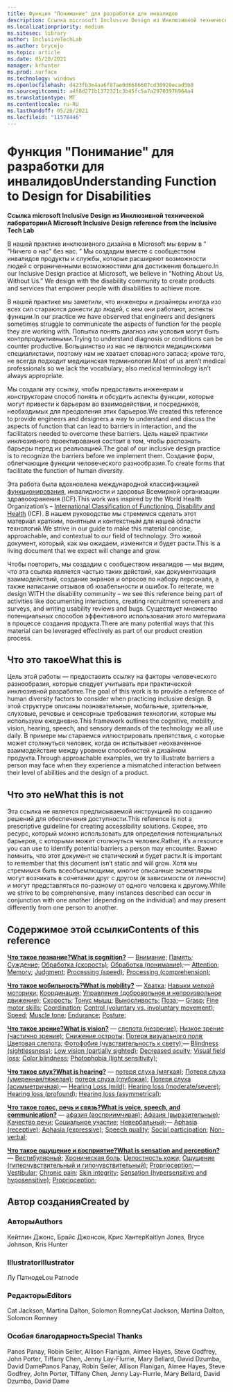 ```yaml
---
title: Функция "Понимание" для разработки для инвалидов
description: Ссылка microsoft Inclusive Design из Инклюзивной технической лаборатории
ms.localizationpriority: medium
ms.sitesec: library
author: InclusiveTechLab
ms.author: brycejo
ms.topic: article
ms.date: 05/20/2021
manager: krhunter
ms.prod: surface
ms.technology: windows
ms.openlocfilehash: d423fb3e4aa6f87ae0d6686607cd30920ecad5b8
ms.sourcegitcommit: a4f8d271b1372321c3b45fc5a7a29703976964a4
ms.translationtype: MT
ms.contentlocale: ru-RU
ms.lasthandoff: 05/20/2021
ms.locfileid: "11578446"
---
```

# <a name="understanding-function-to-design-for-disabilities"></a><span data-ttu-id="aa510-103">Функция "Понимание" для разработки для инвалидов</span><span class="sxs-lookup"><span data-stu-id="aa510-103">Understanding Function to Design for Disabilities</span></span>
**<span data-ttu-id="aa510-104">Ссылка microsoft Inclusive Design из Инклюзивной технической лаборатории</span><span class="sxs-lookup"><span data-stu-id="aa510-104">A Microsoft Inclusive Design reference from the Inclusive Tech Lab</span></span>**

<span data-ttu-id="aa510-105">В нашей практике инклюзивного дизайна в Microsoft мы верим в &ldquo; "Ничего о нас" без нас. &rdquo; Мы создадим вместе с сообществом инвалидов продукты и службы, которые расширяют возможности людей с ограниченными возможностями для достижения большего.</span><span class="sxs-lookup"><span data-stu-id="aa510-105">In our Inclusive Design practice at Microsoft, we believe in &ldquo;Nothing About Us, Without Us.&rdquo; We design with the disability community to create products and services that empower people with disabilities to achieve more.</span></span> 

<span data-ttu-id="aa510-106">В нашей практике мы заметили, что инженеры и дизайнеры иногда изо всех сил стараются донести до людей, с кем они работают, аспекты функции.</span><span class="sxs-lookup"><span data-stu-id="aa510-106">In our practice we have observed that engineers and designers sometimes struggle to communicate the aspects of function for the people they are working with.</span></span> <span data-ttu-id="aa510-107">Попытка понять диагноз или условия могут быть контрпродуктивными.</span><span class="sxs-lookup"><span data-stu-id="aa510-107">Trying to understand diagnosis or conditions can be counter productive.</span></span> <span data-ttu-id="aa510-108">Большинство из нас не являются медицинскими специалистами, поэтому нам не хватает словарного запаса; кроме того, не всегда подходит медицинская терминология.</span><span class="sxs-lookup"><span data-stu-id="aa510-108">Most of us aren’t medical professionals so we lack the vocabulary; also medical terminology isn’t always appropriate.</span></span>

<span data-ttu-id="aa510-109">Мы создали эту ссылку, чтобы предоставить инженерам и конструкторам способ понять и обсудить аспекты функции, которые могут привести к барьерам во взаимодействии, и посредников, необходимых для преодоления этих барьеров.</span><span class="sxs-lookup"><span data-stu-id="aa510-109">We created this reference to provide engineers and designers a way to understand and discuss the aspects of function that can lead to barriers in interaction, and the facilitators needed to overcome these barriers.</span></span> <span data-ttu-id="aa510-110">Цель нашей практики инклюзивного проектирования состоит в том, чтобы распознать барьеры перед их реализацией.</span><span class="sxs-lookup"><span data-stu-id="aa510-110">The goal of our inclusive design practice is to recognize the barriers before we implement them.</span></span> <span data-ttu-id="aa510-111">Создание форм, облегчающие функции человеческого разнообразия.</span><span class="sxs-lookup"><span data-stu-id="aa510-111">To create forms that facilitate the function of human diversity.</span></span>

<span data-ttu-id="aa510-112">Эта работа была вдохновлена международной классификацией [функционирования,](https://www.who.int/standards/classifications/international-classification-of-functioning-disability-and-health) инвалидности и здоровья Всемирной организации здравоохранения (ICF).</span><span class="sxs-lookup"><span data-stu-id="aa510-112">This work was inspired by the World Health Organization’s – [International Classification of Functioning, Disability and Health](https://www.who.int/standards/classifications/international-classification-of-functioning-disability-and-health) (ICF).</span></span> <span data-ttu-id="aa510-113">В нашем руководстве мы стремимся сделать этот материал кратким, понятным и контекстным для нашей области технологий.</span><span class="sxs-lookup"><span data-stu-id="aa510-113">We strive in our guide to make this material concise, approachable, and contextual to our field of technology.</span></span> <span data-ttu-id="aa510-114">Это живой документ, который, как мы ожидаем, изменится и будет расти.</span><span class="sxs-lookup"><span data-stu-id="aa510-114">This is a living document that we expect will change and grow.</span></span>

<span data-ttu-id="aa510-115">Чтобы повторить, мы создадим с сообществом инвалидов — мы видим, что эта ссылка является частью таких действий, как документизация взаимодействий, создание экранов и опросов по набору персонала, а также написание отзывов об юзабельности и ошибок.</span><span class="sxs-lookup"><span data-stu-id="aa510-115">To reiterate, we design WITH the disability community – we see this reference being part of activities like documenting interactions, creating recruitment screeners and surveys, and writing usability reviews and bugs.</span></span> <span data-ttu-id="aa510-116">Существует множество потенциальных способов эффективного использования этого материала в процессе создания продукта.</span><span class="sxs-lookup"><span data-stu-id="aa510-116">There are many potential ways that this material can be leveraged effectively as part of our product creation process.</span></span>

## <a name="what-this-is"></a><span data-ttu-id="aa510-117">Что это такое</span><span class="sxs-lookup"><span data-stu-id="aa510-117">What this is</span></span>

<span data-ttu-id="aa510-118">Цель этой работы — предоставить ссылку на факторы человеческого разнообразия, которые следует учитывать при практической инклюзивной разработке.</span><span class="sxs-lookup"><span data-stu-id="aa510-118">The goal of this work is to provide a reference of human diversity factors to consider when practicing inclusive design.</span></span> <span data-ttu-id="aa510-119">В этой структуре описаны познавательные, мобильные, зрительные, слуховые, речовые и сенсорные требования технологии, которые мы используем ежедневно.</span><span class="sxs-lookup"><span data-stu-id="aa510-119">This framework outlines the cognitive, mobility, vision, hearing, speech, and sensory demands of the technology we all use daily.</span></span> <span data-ttu-id="aa510-120">В примере мы стараемся иллюстрировать препятствия, с которые может столкнуться человек, когда он испытывает неохваченное взаимодействие между уровнем способностей и дизайном продукта.</span><span class="sxs-lookup"><span data-stu-id="aa510-120">Through approachable examples, we try to illustrate barriers a person may face when they experience a mismatched interaction between their level of abilities and the design of a product.</span></span>

## <a name="what-this-is-not"></a><span data-ttu-id="aa510-121">Что это не</span><span class="sxs-lookup"><span data-stu-id="aa510-121">What this is not</span></span>

<span data-ttu-id="aa510-122">Эта ссылка не является предписываемой инструкцией по созданию решений для обеспечения доступности.</span><span class="sxs-lookup"><span data-stu-id="aa510-122">This reference is not a prescriptive guideline for creating accessibility solutions.</span></span> <span data-ttu-id="aa510-123">Скорее, это ресурс, который можно использовать для определения потенциальных барьеров, с которыми может столкнуться человек.</span><span class="sxs-lookup"><span data-stu-id="aa510-123">Rather, it’s a resource you can use to identify potential barriers a person may encounter.</span></span> <span data-ttu-id="aa510-124">Важно помнить, что этот документ не статический и будет расти.</span><span class="sxs-lookup"><span data-stu-id="aa510-124">It is important to remember that this document isn’t static and will grow.</span></span> <span data-ttu-id="aa510-125">Хотя мы стремимся быть всеобъемлющими, многие описанные экземпляры могут возникать в сочетании друг с другом (в зависимости от личности) и могут представляться по-разному от одного человека к другому.</span><span class="sxs-lookup"><span data-stu-id="aa510-125">While we strive to be comprehensive, many instances described can occur in conjunction with one another (depending on the individual) and may present differently from one person to another.</span></span>

## <a name="contents-of-this-reference"></a><span data-ttu-id="aa510-126">Содержимое этой ссылки</span><span class="sxs-lookup"><span data-stu-id="aa510-126">Contents of this reference</span></span>

**[<span data-ttu-id="aa510-127">Что такое познание?</span><span class="sxs-lookup"><span data-stu-id="aa510-127">What is cognition?</span></span>](cognition.md)** <span data-ttu-id="aa510-128">— [Внимание;](cognition-attention.md) [Память;](cognition-memory.md) [Суждение;](cognition-judgment.md) [Обработка (скорость);](cognition-processing-speed.md) [Обработка (понимание);](cognition-processing-comprehension.md)</span><span class="sxs-lookup"><span data-stu-id="aa510-128">— [Attention](cognition-attention.md); [Memory](cognition-memory.md); [Judgment](cognition-judgment.md); [Processing (speed)](cognition-processing-speed.md); [Processing (comprehension)](cognition-processing-comprehension.md);</span></span> 

**[<span data-ttu-id="aa510-129">Что такое мобильность?</span><span class="sxs-lookup"><span data-stu-id="aa510-129">What is mobility?</span></span>](mobility.md)** <span data-ttu-id="aa510-130">— [Хватка;](mobility-grasp.md) [Навыки мелкой моторики;](mobility-fine-motor-skills.md) [Координация;](mobility-coordination.md) [Управление (добровольное и непроизвольное движение);](mobility-control.md) [Скорость;](mobility-speed.md) [Тонус мышц;](mobility-muscle-tone.md) [Выносливость;](mobility-endurance.md) [Поза;](mobility-posture.md)</span><span class="sxs-lookup"><span data-stu-id="aa510-130">— [Grasp](mobility-grasp.md); [Fine motor skills](mobility-fine-motor-skills.md); [Coordination](mobility-coordination.md); [Control (voluntary vs. involuntary movement)](mobility-control.md); [Speed](mobility-speed.md); [Muscle tone](mobility-muscle-tone.md); [Endurance](mobility-endurance.md); [Posture](mobility-posture.md);</span></span> 

**[<span data-ttu-id="aa510-131">Что такое зрение?</span><span class="sxs-lookup"><span data-stu-id="aa510-131">What is vision?</span></span>](vision.md)** <span data-ttu-id="aa510-132">— [слепота (незрение)](vision-blindness-sightlessness.md); [Низкое зрение (частично зрение);](vision-low-vision-partially-sighted.md) [Снижение остроты;](vision-decreased-acuity.md) [Потеря визуального поля;](vision-visual-field-loss.md) [Цветовая слепота;](vision-color-blindness.md) [Фотофобия (чувствительность к свету);](vision-photophobia-light-sensitivity.md)</span><span class="sxs-lookup"><span data-stu-id="aa510-132">— [Blindness (sightlessness)](vision-blindness-sightlessness.md); [Low vision (partially sighted)](vision-low-vision-partially-sighted.md); [Decreased acuity](vision-decreased-acuity.md); [Visual field loss](vision-visual-field-loss.md); [Color blindness](vision-color-blindness.md); [Photophobia (light sensitivity)](vision-photophobia-light-sensitivity.md);</span></span> 

**[<span data-ttu-id="aa510-133">Что такое слух?</span><span class="sxs-lookup"><span data-stu-id="aa510-133">What is hearing?</span></span>](hearing.md)** <span data-ttu-id="aa510-134">— [потеря слуха (мягкая)](hearing-mild.md); [Потеря слуха (умеренная/тяжелая);](hearing-moderate-severe.md) [потеря слуха (глубокая)](hearing-profound.md); [Потеря слуха (асимметричная);](hearing-asymmetrical.md)</span><span class="sxs-lookup"><span data-stu-id="aa510-134">— [Hearing Loss (mild)](hearing-mild.md); [Hearing loss (moderate/severe)](hearing-moderate-severe.md); [Hearing loss (profound)](hearing-profound.md); [Hearing loss (asymmetrical)](hearing-asymmetrical.md);</span></span> 

**[<span data-ttu-id="aa510-135">Что такое голос, речь и связь?</span><span class="sxs-lookup"><span data-stu-id="aa510-135">What is voice, speech, and communication?</span></span>](voice-speech-communication.md)** <span data-ttu-id="aa510-136">— [афазия (восприимчивая);](voice-speech-communication-aphasia-receptive.md) [Афазия (выразительные)](voice-speech-communication-aphasia-expressive.md); [Качество речи;](voice-speech-communication-speech-quality.md) [Социальное участие;](voice-speech-communication-social-participation.md) [Невербальный;](voice-speech-communication-non-verbal.md)</span><span class="sxs-lookup"><span data-stu-id="aa510-136">— [Aphasia (receptive)](voice-speech-communication-aphasia-receptive.md); [Aphasia (expressive)](voice-speech-communication-aphasia-expressive.md); [Speech quality](voice-speech-communication-speech-quality.md); [Social participation](voice-speech-communication-social-participation.md); [Non-verbal](voice-speech-communication-non-verbal.md);</span></span> 

**[<span data-ttu-id="aa510-137">Что такое ощущение и восприятие?</span><span class="sxs-lookup"><span data-stu-id="aa510-137">What is sensation and perception?</span></span>](sensation-perception.md)** <span data-ttu-id="aa510-138">— [Вестибулярный;](sensation-perception-vestibular.md) [Хроническая боль;](sensation-perception-chronic-pain.md) [Целостность кожи;](sensation-perception-skin-integrity.md) [Ощущение (гиперчувствительный и гипочувствительный);](sensation-perception-sensation.md) [Proprioception;](sensation-perception-proprioception.md)</span><span class="sxs-lookup"><span data-stu-id="aa510-138">— [Vestibular](sensation-perception-vestibular.md); [Chronic pain](sensation-perception-chronic-pain.md); [Skin integrity](sensation-perception-skin-integrity.md); [Sensation (hypersensitive and hyposensitive)](sensation-perception-sensation.md); [Proprioception](sensation-perception-proprioception.md);</span></span> 

## <a name="created-by"></a><span data-ttu-id="aa510-139">Автор создания</span><span class="sxs-lookup"><span data-stu-id="aa510-139">Created by</span></span>

### <a name="authors"></a><span data-ttu-id="aa510-140">Авторы</span><span class="sxs-lookup"><span data-stu-id="aa510-140">Authors</span></span>
<span data-ttu-id="aa510-141">Кейтлин Джонс, Брайс Джонсон, Крис Хантер</span><span class="sxs-lookup"><span data-stu-id="aa510-141">Kaitlyn Jones, Bryce Johnson, Kris Hunter</span></span>

### <a name="illustrator"></a><span data-ttu-id="aa510-142">Illustrator</span><span class="sxs-lookup"><span data-stu-id="aa510-142">Illustrator</span></span>
<span data-ttu-id="aa510-143">Лу Патноде</span><span class="sxs-lookup"><span data-stu-id="aa510-143">Lou Patnode</span></span>

### <a name="editors"></a><span data-ttu-id="aa510-144">Редакторы</span><span class="sxs-lookup"><span data-stu-id="aa510-144">Editors</span></span>
<span data-ttu-id="aa510-145">Cat Jackson, Martina Dalton, Solomon Romney</span><span class="sxs-lookup"><span data-stu-id="aa510-145">Cat Jackson, Martina Dalton, Solomon Romney</span></span>

### <a name="special-thanks"></a><span data-ttu-id="aa510-146">Особая благодарность</span><span class="sxs-lookup"><span data-stu-id="aa510-146">Special Thanks</span></span>
<span data-ttu-id="aa510-147">Panos Panay, Robin Seiler, Allison Flanigan, Aimee Hayes, Steve Godfrey, John Porter, Tiffany Chen, Jenny Lay-Flurrie, Mary Bellard, David Dzumba, David Dame</span><span class="sxs-lookup"><span data-stu-id="aa510-147">Panos Panay, Robin Seiler, Allison Flanigan, Aimee Hayes, Steve Godfrey, John Porter, Tiffany Chen, Jenny Lay-Flurrie, Mary Bellard, David Dzumba, David Dame</span></span>


[comment]: # (Включить footer)
